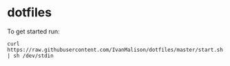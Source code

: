 dotfiles
========
To get started run:


``curl https://raw.githubusercontent.com/IvanMalison/dotfiles/master/start.sh | sh /dev/stdin``
